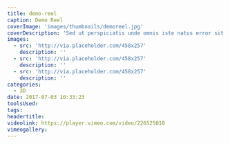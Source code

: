 ```yaml
---
title: demo-reel
caption: Demo Reel
coverImage: 'images/thumbnails/demoreel.jpg'
coverDescription: 'Sed ut perspiciatis unde omnis iste natus error sit voluptatem accusantium doloremque laudantium, totam rem aperiam, eaque ipsa quae ab illo inventore veritatis et quasi architecto beatae vitae dicta sunt explicabo'
images:
  - src: 'http://via.placeholder.com/458x257'
    description: ''
  - src: 'http://via.placeholder.com/458x257'
    description: ''
  - src: 'http://via.placeholder.com/458x257'
    description: ''
categories:
  - 3D
date: 2017-07-03 10:33:23
toolsUsed:
tags:
headertitle:
videolink: https://player.vimeo.com/video/226525010
vimeogallery:
---
```

